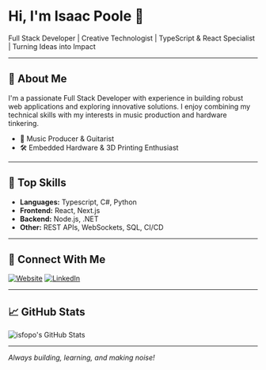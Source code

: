 # Hi, I'm Isaac Poole 👋

Full Stack Developer | Creative Technologist | TypeScript & React Specialist | Turning Ideas into Impact

---

## 🚀 About Me

I'm a passionate Full Stack Developer with experience in building robust web applications and exploring innovative solutions. I enjoy combining my technical skills with my interests in music production and hardware tinkering.

- 🎸 Music Producer & Guitarist
- 🛠️ Embedded Hardware & 3D Printing Enthusiast

---

## 🧰 Top Skills

- **Languages:** Typescript, C#, Python
- **Frontend:** React, Next.js
- **Backend:** Node.js, .NET
- **Other:** REST APIs, WebSockets, SQL, CI/CD

---

## 🔗 Connect With Me

[![Website](https://img.shields.io/badge/Website-Visit-blueviolet?style=flat-square&logo=google-chrome)](https://isfopo.github.io/about/)
[![LinkedIn](https://img.shields.io/badge/LinkedIn-blue?logo=linkedin&style=flat-square)](https://www.linkedin.com/in/isaacpoole/)

---

## 📈 GitHub Stats

![isfopo's GitHub Stats](https://github-readme-stats.vercel.app/api?username=isfopo&show_icons=true&hide_title=false&count_private=true&theme=react)

---

*Always building, learning, and making noise!*
